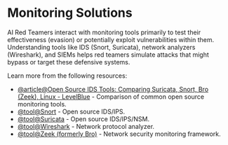 # Monitoring Solutions

AI Red Teamers interact with monitoring tools primarily to test their effectiveness (evasion) or potentially exploit vulnerabilities within them. Understanding tools like IDS (Snort, Suricata), network analyzers (Wireshark), and SIEMs helps red teamers simulate attacks that might bypass or target these defensive systems.

Learn more from the following resources:

- [@article@Open Source IDS Tools: Comparing Suricata, Snort, Bro (Zeek), Linux - LevelBlue](https://levelblue.com/blogs/security-essentials/open-source-intrusion-detection-tools-a-quick-overview) - Comparison of common open source monitoring tools.
- [@tool@Snort](https://www.snort.org/) - Open source IDS/IPS.
- [@tool@Suricata](https://suricata.io/) - Open source IDS/IPS/NSM.
- [@tool@Wireshark](https://www.wireshark.org/) - Network protocol analyzer.
- [@tool@Zeek (formerly Bro)](https://zeek.org/) - Network security monitoring framework.
